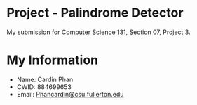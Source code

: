 # Project - Palindrome Detector

My submission for Computer Science 131, Section 07, Project 3.

# My Information

* Name: Cardin Phan
* CWID: 884699653
* Email: Phancardin@csu.fullerton.edu